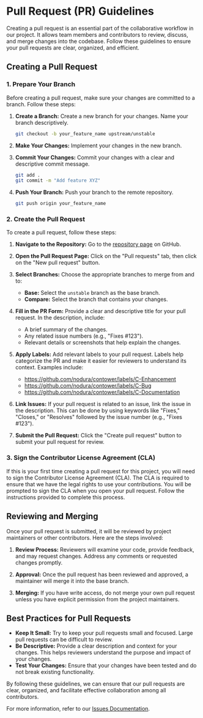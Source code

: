 # Pull Request (PR) Guidelines

Creating a pull request is an essential part of the collaborative workflow in our project. It allows team members and contributors to review, discuss, and merge changes into the codebase. Follow these guidelines to ensure your pull requests are clear, organized, and efficient.

## Creating a Pull Request

### 1. Prepare Your Branch

Before creating a pull request, make sure your changes are committed to a branch. Follow these steps:

1. **Create a Branch:** Create a new branch for your changes. Name your branch descriptively.
    ```bash
    git checkout -b your_feature_name upstream/unstable
    ```
2. **Make Your Changes:** Implement your changes in the new branch.

3. **Commit Your Changes:** Commit your changes with a clear and descriptive commit message.
    ```bash
    git add .
    git commit -m "Add feature XYZ"
    ```
4. **Push Your Branch:** Push your branch to the remote repository.
    ```bash
    git push origin your_feature_name
    ```

### 2. Create the Pull Request

To create a pull request, follow these steps:

1. **Navigate to the Repository:** Go to the [repository page](https://github.com/nodura/contower) on GitHub.

2. **Open the Pull Request Page:** Click on the "Pull requests" tab, then click on the "New pull request" button.

3. **Select Branches:** Choose the appropriate branches to merge from and to:

    - **Base:** Select the `unstable` branch as the base branch.
    - **Compare:** Select the branch that contains your changes.

4. **Fill in the PR Form:** Provide a clear and descriptive title for your pull request. In the description, include:

    - A brief summary of the changes.
    - Any related issue numbers (e.g., "Fixes #123").
    - Relevant details or screenshots that help explain the changes.

5. **Apply Labels:** Add relevant labels to your pull request. Labels help categorize the PR and make it easier for reviewers to understand its context. Examples include:

    - https://github.com/nodura/contower/labels/C-Enhancement
    - https://github.com/nodura/contower/labels/C-Bug
    - https://github.com/nodura/contower/labels/C-Documentation

6. **Link Issues:** If your pull request is related to an issue, link the issue in the description. This can be done by using keywords like "Fixes," "Closes," or "Resolves" followed by the issue number (e.g., "Fixes #123").

7. **Submit the Pull Request:** Click the "Create pull request" button to submit your pull request for review.

### 3. Sign the Contributor License Agreement (CLA)

If this is your first time creating a pull request for this project, you will need to sign the Contributor License Agreement (CLA). The CLA is required to ensure that we have the legal rights to use your contributions. You will be prompted to sign the CLA when you open your pull request. Follow the instructions provided to complete this process.

## Reviewing and Merging

Once your pull request is submitted, it will be reviewed by project maintainers or other contributors. Here are the steps involved:

1. **Review Process:** Reviewers will examine your code, provide feedback, and may request changes. Address any comments or requested changes promptly.

2. **Approval:** Once the pull request has been reviewed and approved, a maintainer will merge it into the base branch.

3. **Merging:** If you have write access, do not merge your own pull request unless you have explicit permission from the project maintainers.

## Best Practices for Pull Requests

-   **Keep It Small:** Try to keep your pull requests small and focused. Large pull requests can be difficult to review.
-   **Be Descriptive:** Provide a clear description and context for your changes. This helps reviewers understand the purpose and impact of your changes.
-   **Test Your Changes:** Ensure that your changes have been tested and do not break existing functionality.

By following these guidelines, we can ensure that our pull requests are clear, organized, and facilitate effective collaboration among all contributors.

For more information, refer to our [Issues Documentation](./issues.md).
